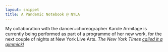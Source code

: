 ```yaml
---
layout: snippet
title: A Pandemic Notebook @ NYLA
---
```


My collaboration with the dancer+choreographer Karole Armitage is currently being performed as part of a programme of her new work, for the next couple of nights at New York Live Arts. *The New York Times [called it a gimmick!](https://www.nytimes.com/2022/03/17/arts/dance/review-karole-armitage.html)*